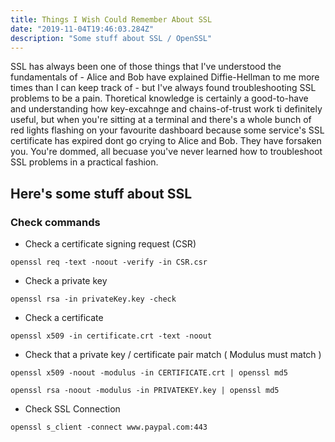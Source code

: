 ```yaml
---
title: Things I Wish Could Remember About SSL
date: "2019-11-04T19:46:03.284Z"
description: "Some stuff about SSL / OpenSSL"
---
```


SSL has always been one of those things that I've understood the fundamentals of - Alice and Bob have explained
Diffie-Hellman to me more times than I can keep track of - but I've always found troubleshooting SSL problems to
be a pain. Thoretical knowledge is certainly a good-to-have and understanding how key-excahnge and chains-of-trust
work ti definitely useful, but when you're sitting at a terminal and there's a whole bunch of red lights flashing
on your favourite dashboard because some service's SSL certificate has expired dont go crying to Alice and Bob. They
have forsaken you. You're dommed, all becuase you've never learned how to troubleshoot SSL problems in a practical
fashion.

## Here's some stuff about SSL

### Check commands

* Check a certificate signing request (CSR)

```openssl req -text -noout -verify -in CSR.csr```

* Check a private key

```openssl rsa -in privateKey.key -check```

* Check a certificate

```openssl x509 -in certificate.crt -text -noout```

* Check that a private key / certificate pair match ( Modulus must match )

```openssl x509 -noout -modulus -in CERTIFICATE.crt | openssl md5```

```openssl rsa -noout -modulus -in PRIVATEKEY.key | openssl md5```

* Check SSL Connection

```openssl s_client -connect www.paypal.com:443```
